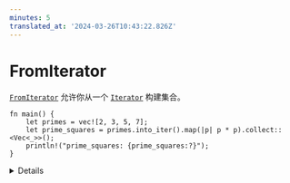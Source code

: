 ```yaml
---
minutes: 5
translated_at: '2024-03-26T10:43:22.826Z'
---
```


# FromIterator

[`FromIterator`][1] 允许你从一个 [`Iterator`][2] 构建集合。

```rust,editable
fn main() {
    let primes = vec![2, 3, 5, 7];
    let prime_squares = primes.into_iter().map(|p| p * p).collect::<Vec<_>>();
    println!("prime_squares: {prime_squares:?}");
}
```

<details>

`Iterator` 实现了

```rust,ignore
fn collect<B>(self) -> B
where
    B: FromIterator<Self::Item>,
    Self: Sized
```

有两种方法可以为这个方法指定 `B`：

- 使用 “turbofish”：`some_iterator.collect::<COLLECTION_TYPE>()`，就像上面展示的。
  这里使用的 `_` 简写允许 Rust 推断 `Vec` 元素的类型。
- 使用类型推断：`let prime_squares: Vec<_> = some_iterator.collect()`。
  重写示例以使用这种形式。

`FromIterator` 为 `Vec`、`HashMap` 等提供了基本实现。
还有一些更专业的实现，可以让你做一些很酷的事情，
比如将 `Iterator<Item = Result<V, E>>` 转换为 `Result<Vec<V>, E>`。

</details>

[1]: https://doc.rust-lang.org/std/iter/trait.FromIterator.html
[2]: https://doc.rust-lang.org/std/iter/trait.Iterator.html
